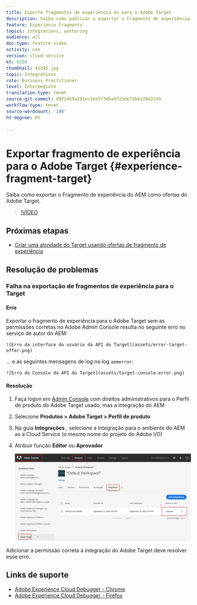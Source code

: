 ```yaml
---
title: Exporte fragmentos de experiência do para o Adobe Target
description: Saiba como publicar e exportar o Fragmento de experiência do AEM como ofertas do Adobe Target.
feature: Experience Fragments
topics: integrations, authoring
audience: all
doc-type: feature video
activity: use
version: cloud-service
kt: 6350
thumbnail: 41245.jpg
topic: Integrations
role: Business Practitioner
level: Intermediate
translation-type: tm+mt
source-git-commit: d9714b9a291ec3ee5f3dba9723de72bb120d2149
workflow-type: tm+mt
source-wordcount: '198'
ht-degree: 6%

---
```



# Exportar fragmento de experiência para o Adobe Target {#experience-fragment-target}

Saiba como exportar o Fragmento de experiência do AEM como ofertas do Adobe Target.

>[!VIDEO](https://video.tv.adobe.com/v/41245?quality=12&learn=on)

## Próximas etapas

+ [Criar uma atividade do Target usando ofertas de fragmento de experiência](./create-target-activity.md)

## Resolução de problemas

### Falha na exportação de fragmentos de experiência para o Target

#### Erro

Exportar o fragmento de experiência para o Adobe Target sem as permissões corretas no Adobe Admin Console resulta no seguinte erro no serviço de autor do AEM:

    ![Erro da interface do usuário da API do Target](assets/error-target-offer.png)

... e as seguintes mensagens de log no log `aemerror`:

    ![Erro do Console da API do Target](assets/target-console-error.png)

#### Resolução

1. Faça logon em [Admin Console](https://adminconsole.adobe.com/) com direitos administrativos para o Perfil de produto do Adobe Target usado, mas a integração do AEM
2. Selecione __Produtos > Adobe Target > Perfil de produto__
3. Na guia __Integrações__ , selecione a integração para o ambiente do AEM as a Cloud Service (o mesmo nome do projeto do Adobe I/O)
4. Atribuir função __Editor__ ou __Aprovador__

   ![Erro da API do Target](assets/target-permissions.png)

Adicionar a permissão correta à integração do Adobe Target deve resolver esse erro.

## Links de suporte

+ [Adobe Experience Cloud Debugger - Chrome](https://chrome.google.com/webstore/detail/adobe-experience-cloud-de/ocdmogmohccmeicdhlhhgepeaijenapj)
+ [Adobe Experience Cloud Debugger - Firefox](https://addons.mozilla.org/en-US/firefox/addon/adobe-experience-platform-dbg/)